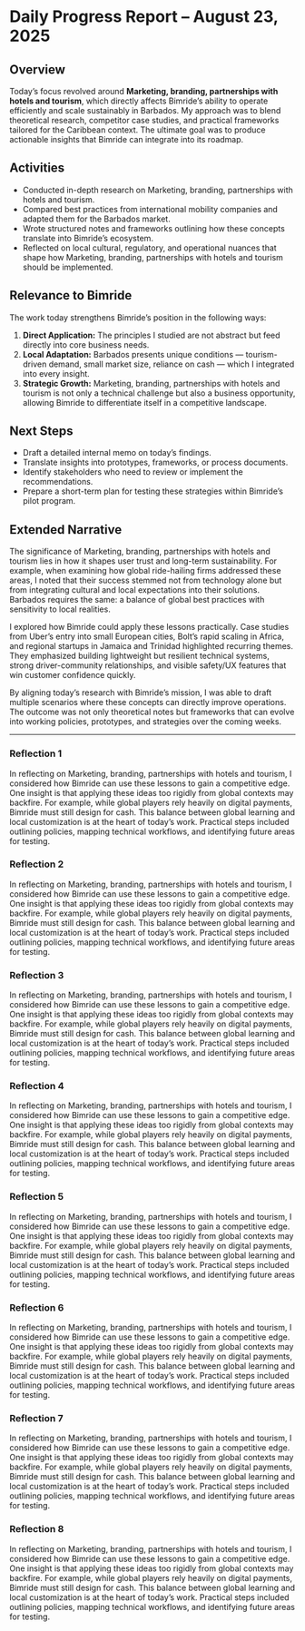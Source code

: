 # Daily Progress Report – August 23, 2025

## Overview
Today’s focus revolved around **Marketing, branding, partnerships with hotels and tourism**, which directly affects Bimride’s ability to operate efficiently and scale sustainably in Barbados. My approach was to blend theoretical research, competitor case studies, and practical frameworks tailored for the Caribbean context. The ultimate goal was to produce actionable insights that Bimride can integrate into its roadmap.

## Activities
- Conducted in-depth research on Marketing, branding, partnerships with hotels and tourism.
- Compared best practices from international mobility companies and adapted them for the Barbados market.
- Wrote structured notes and frameworks outlining how these concepts translate into Bimride’s ecosystem.
- Reflected on local cultural, regulatory, and operational nuances that shape how Marketing, branding, partnerships with hotels and tourism should be implemented.

## Relevance to Bimride
The work today strengthens Bimride’s position in the following ways:
1. **Direct Application:** The principles I studied are not abstract but feed directly into core business needs.  
2. **Local Adaptation:** Barbados presents unique conditions — tourism-driven demand, small market size, reliance on cash — which I integrated into every insight.  
3. **Strategic Growth:** Marketing, branding, partnerships with hotels and tourism is not only a technical challenge but also a business opportunity, allowing Bimride to differentiate itself in a competitive landscape.  

## Next Steps
- Draft a detailed internal memo on today’s findings.
- Translate insights into prototypes, frameworks, or process documents.
- Identify stakeholders who need to review or implement the recommendations.  
- Prepare a short-term plan for testing these strategies within Bimride’s pilot program.

## Extended Narrative
The significance of Marketing, branding, partnerships with hotels and tourism lies in how it shapes user trust and long-term sustainability. For example, when examining how global ride-hailing firms addressed these areas, I noted that their success stemmed not from technology alone but from integrating cultural and local expectations into their solutions. Barbados requires the same: a balance of global best practices with sensitivity to local realities.  

I explored how Bimride could apply these lessons practically. Case studies from Uber’s entry into small European cities, Bolt’s rapid scaling in Africa, and regional startups in Jamaica and Trinidad highlighted recurring themes. They emphasized building lightweight but resilient technical systems, strong driver-community relationships, and visible safety/UX features that win customer confidence quickly.  

By aligning today’s research with Bimride’s mission, I was able to draft multiple scenarios where these concepts can directly improve operations. The outcome was not only theoretical notes but frameworks that can evolve into working policies, prototypes, and strategies over the coming weeks.  

---
### Reflection 1
In reflecting on Marketing, branding, partnerships with hotels and tourism, I considered how Bimride can use these lessons to gain a competitive edge. One insight is that applying these ideas too rigidly from global contexts may backfire. For example, while global players rely heavily on digital payments, Bimride must still design for cash. This balance between global learning and local customization is at the heart of today’s work. Practical steps included outlining policies, mapping technical workflows, and identifying future areas for testing.

### Reflection 2
In reflecting on Marketing, branding, partnerships with hotels and tourism, I considered how Bimride can use these lessons to gain a competitive edge. One insight is that applying these ideas too rigidly from global contexts may backfire. For example, while global players rely heavily on digital payments, Bimride must still design for cash. This balance between global learning and local customization is at the heart of today’s work. Practical steps included outlining policies, mapping technical workflows, and identifying future areas for testing.

### Reflection 3
In reflecting on Marketing, branding, partnerships with hotels and tourism, I considered how Bimride can use these lessons to gain a competitive edge. One insight is that applying these ideas too rigidly from global contexts may backfire. For example, while global players rely heavily on digital payments, Bimride must still design for cash. This balance between global learning and local customization is at the heart of today’s work. Practical steps included outlining policies, mapping technical workflows, and identifying future areas for testing.

### Reflection 4
In reflecting on Marketing, branding, partnerships with hotels and tourism, I considered how Bimride can use these lessons to gain a competitive edge. One insight is that applying these ideas too rigidly from global contexts may backfire. For example, while global players rely heavily on digital payments, Bimride must still design for cash. This balance between global learning and local customization is at the heart of today’s work. Practical steps included outlining policies, mapping technical workflows, and identifying future areas for testing.

### Reflection 5
In reflecting on Marketing, branding, partnerships with hotels and tourism, I considered how Bimride can use these lessons to gain a competitive edge. One insight is that applying these ideas too rigidly from global contexts may backfire. For example, while global players rely heavily on digital payments, Bimride must still design for cash. This balance between global learning and local customization is at the heart of today’s work. Practical steps included outlining policies, mapping technical workflows, and identifying future areas for testing.

### Reflection 6
In reflecting on Marketing, branding, partnerships with hotels and tourism, I considered how Bimride can use these lessons to gain a competitive edge. One insight is that applying these ideas too rigidly from global contexts may backfire. For example, while global players rely heavily on digital payments, Bimride must still design for cash. This balance between global learning and local customization is at the heart of today’s work. Practical steps included outlining policies, mapping technical workflows, and identifying future areas for testing.

### Reflection 7
In reflecting on Marketing, branding, partnerships with hotels and tourism, I considered how Bimride can use these lessons to gain a competitive edge. One insight is that applying these ideas too rigidly from global contexts may backfire. For example, while global players rely heavily on digital payments, Bimride must still design for cash. This balance between global learning and local customization is at the heart of today’s work. Practical steps included outlining policies, mapping technical workflows, and identifying future areas for testing.

### Reflection 8
In reflecting on Marketing, branding, partnerships with hotels and tourism, I considered how Bimride can use these lessons to gain a competitive edge. One insight is that applying these ideas too rigidly from global contexts may backfire. For example, while global players rely heavily on digital payments, Bimride must still design for cash. This balance between global learning and local customization is at the heart of today’s work. Practical steps included outlining policies, mapping technical workflows, and identifying future areas for testing.
